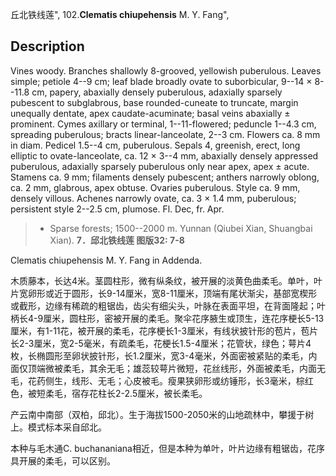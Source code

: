 丘北铁线莲",
102.**Clematis chiupehensis** M. Y. Fang",

## Description
Vines woody. Branches shallowly 8-grooved, yellowish puberulous. Leaves simple; petiole 4--9 cm; leaf blade broadly ovate to suborbicular, 9--14 × 8--11.8 cm, papery, abaxially densely puberulous, adaxially sparsely pubescent to subglabrous, base rounded-cuneate to truncate, margin unequally dentate, apex caudate-acuminate; basal veins abaxially ± prominent. Cymes axillary or terminal, 1--11-flowered; peduncle 1--4.3 cm, spreading puberulous; bracts linear-lanceolate, 2--3 cm. Flowers ca. 8 mm in diam. Pedicel 1.5--4 cm, puberulous. Sepals 4, greenish, erect, long elliptic to ovate-lanceolate, ca. 12 × 3--4 mm, abaxially densely appressed puberulous, adaxially sparsely puberulous only near apex, apex ± acute. Stamens ca. 9 mm; filaments densely pubescent; anthers narrowly oblong, ca. 2 mm, glabrous, apex obtuse. Ovaries puberulous. Style ca. 9 mm, densely villous. Achenes narrowly ovate, ca. 3 × 1.4 mm, puberulous; persistent style 2--2.5 cm, plumose. Fl. Dec, fr. Apr.

> * Sparse forests; 1500--2000 m. Yunnan (Qiubei Xian, Shuangbai Xian).
**7．邱北铁线莲 图版32: 7-8**

Clematis chiupehensis M. Y. Fang in Addenda.

木质藤本，长达4米。茎圆柱形，微有纵条纹，被开展的淡黄色曲柔毛。单叶，叶片宽卵形或近于圆形，长9-14厘米，宽8-11厘米，顶端有尾状渐尖，基部宽楔形或截形，边缘有稀疏的粗锯齿，齿尖有细尖头，叶脉在表面平坦，在背面隆起；叶柄长4-9厘米，圆柱形，密被开展的柔毛。聚伞花序腋生或顶生，连花序梗长5-13厘米，有1-11花，被开展的柔毛，花序梗长1-3厘米，有线状披针形的苞片，苞片长2-3厘米，宽2-5毫米，有疏柔毛，花梗长1.5-4厘米；花管状，绿色；萼片4枚，长椭圆形至卵状披针形，长1.2厘米，宽3-4毫米，外面密被紧贴的柔毛，内面仅顶端微被柔毛，其余无毛；雄蕊较萼片微短，花丝线形，外面被柔毛，内面无毛，花药侧生，线形、无毛；心皮被毛。瘦果狭卵形或纺锤形，长3毫米，棕红色，被短柔毛，宿存花柱长2-2.5厘米，被长柔毛。

产云南中南部（双柏，邱北）。生于海拔1500-2050米的山地疏林中，攀援于树上。模式标本采自邱北。

本种与毛木通C. buchananiana相近，但是本种为单叶，叶片边缘有粗锯齿，花序具开展的柔毛，可以区别。
